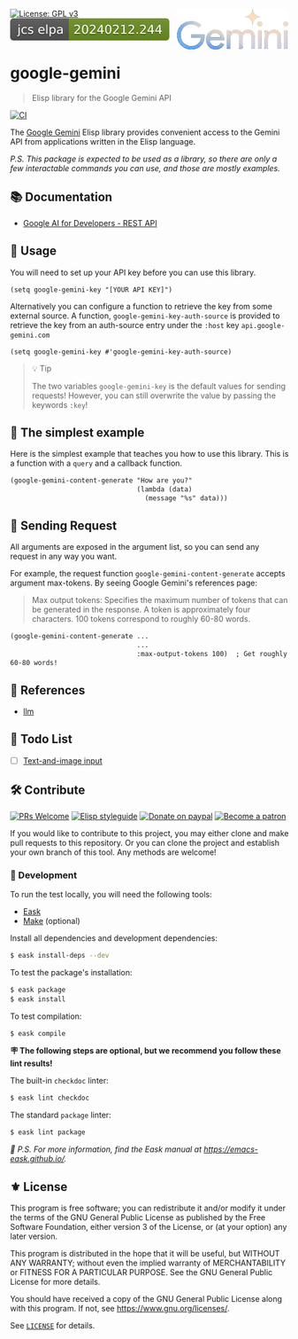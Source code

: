 <a href="https://gemini.google.com/"><img align="right" src="etc/logo.png"></a>
[![License: GPL v3](https://img.shields.io/badge/License-GPL%20v3-blue.svg)](https://www.gnu.org/licenses/gpl-3.0)
[![JCS-ELPA](https://raw.githubusercontent.com/jcs-emacs/badges/master/elpa/v/google-gemini.svg)](https://jcs-emacs.github.io/jcs-elpa/#/google-gemini)

# google-gemini
> Elisp library for the Google Gemini API

[![CI](https://github.com/emacs-openai/google-gemini/actions/workflows/test.yml/badge.svg)](https://github.com/emacs-openai/google-gemini/actions/workflows/test.yml)

The [Google Gemini][] Elisp library provides convenient access to the Gemini API from
applications written in the Elisp language. 

*P.S. This package is expected to be used as a library, so there are only a few
interactable commands you can use, and those are mostly examples.*

## 📚 Documentation

- [Google AI for Developers - REST API](https://ai.google.dev/tutorials/rest_quickstart)

## 🔨 Usage

You will need to set up your API key before you can use this library.

```elisp
(setq google-gemini-key "[YOUR API KEY]")
```

Alternatively you can configure a function to retrieve the key from some
external source. A function, `google-gemini-key-auth-source` is provided to
retrieve the key from an auth-source entry under the `:host` key `api.google-gemini.com`

```elisp
(setq google-gemini-key #'google-gemini-key-auth-source)
```

> 💡 Tip
>
> The two variables `google-gemini-key` is the default values for sending requests!
> However, you can still overwrite the value by passing the keywords `:key`!

## 🔰 The simplest example

Here is the simplest example that teaches you how to use this library.
This is a function with a `query` and a callback function.

```elisp
(google-gemini-content-generate "How are you?"
                                (lambda (data)
                                  (message "%s" data)))
```

## 📨 Sending Request

All arguments are exposed in the argument list, so you can send any request in any way you want.

For example, the request function `google-gemini-content-generate` accepts
argument max-tokens. By seeing Google Gemini's references page:

> Max output tokens: Specifies the maximum number of tokens that can be generated
> in the response. A token is approximately four characters. 100 tokens correspond
> to roughly 60-80 words.

```elisp
(google-gemini-content-generate ...
                                ...
                                :max-output-tokens 100)  ; Get roughly 60-80 words!
```

## 🔗 References

- [llm](https://github.com/ahyatt/llm)

## 📝 Todo List

- [ ] [Text-and-image input](https://ai.google.dev/tutorials/rest_quickstart#text-and-image_input)

## 🛠️ Contribute

[![PRs Welcome](https://img.shields.io/badge/PRs-welcome-brightgreen.svg)](http://makeapullrequest.com)
[![Elisp styleguide](https://img.shields.io/badge/elisp-style%20guide-purple)](https://github.com/bbatsov/emacs-lisp-style-guide)
[![Donate on paypal](https://img.shields.io/badge/paypal-donate-1?logo=paypal&color=blue)](https://www.paypal.me/jcs090218)
[![Become a patron](https://img.shields.io/badge/patreon-become%20a%20patron-orange.svg?logo=patreon)](https://www.patreon.com/jcs090218)

If you would like to contribute to this project, you may either
clone and make pull requests to this repository. Or you can
clone the project and establish your own branch of this tool.
Any methods are welcome!

### 🔬 Development

To run the test locally, you will need the following tools:

- [Eask](https://emacs-eask.github.io/)
- [Make](https://www.gnu.org/software/make/) (optional)

Install all dependencies and development dependencies:

```sh
$ eask install-deps --dev
```

To test the package's installation:

```sh
$ eask package
$ eask install
```

To test compilation:

```sh
$ eask compile
```

**🪧 The following steps are optional, but we recommend you follow these lint results!**

The built-in `checkdoc` linter:

```sh
$ eask lint checkdoc
```

The standard `package` linter:

```sh
$ eask lint package
```

*📝 P.S. For more information, find the Eask manual at https://emacs-eask.github.io/.*

## ⚜️ License

This program is free software; you can redistribute it and/or modify
it under the terms of the GNU General Public License as published by
the Free Software Foundation, either version 3 of the License, or
(at your option) any later version.

This program is distributed in the hope that it will be useful,
but WITHOUT ANY WARRANTY; without even the implied warranty of
MERCHANTABILITY or FITNESS FOR A PARTICULAR PURPOSE.  See the
GNU General Public License for more details.

You should have received a copy of the GNU General Public License
along with this program.  If not, see <https://www.gnu.org/licenses/>.

See [`LICENSE`](./LICENSE) for details.


<!-- Links -->

[Google Gemini]: https://gemini.google.com/
